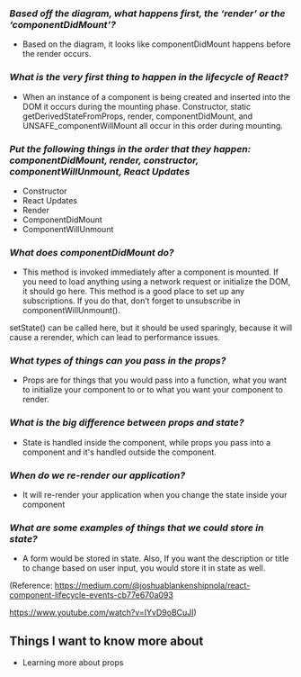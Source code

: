 
### *Based off the diagram, what happens first, the ‘render’ or the ‘componentDidMount’?* ###

- Based on the diagram, it looks like componentDidMount happens before the render occurs.


### *What is the very first thing to happen in the lifecycle of React?* ###

- When an instance of a component is being created and inserted into the DOM it occurs during the mounting phase. Constructor, static getDerivedStateFromProps, render, componentDidMount, and UNSAFE_componentWillMount all occur in this order during mounting.

### *Put the following things in the order that they happen: componentDidMount, render, constructor, componentWillUnmount, React Updates* ###

- Constructor 
- React Updates
- Render
- ComponentDidMount
- ComponentWillUnmount

### *What does componentDidMount do?* ###

- This method is invoked immediately after a component is mounted. If you need to load anything using a network request or initialize the DOM, it should go here. This method is a good place to set up any subscriptions. If you do that, don’t forget to unsubscribe in componentWillUnmount().

setState() can be called here, but it should be used sparingly, because it will cause a rerender, which can lead to performance issues.

### *What types of things can you pass in the props?* ###

- Props are for things that you would pass into a function, what you want to initialize your component to or to what you want your component to render.

### *What is the big difference between props and state?* ###

- State is handled inside the component, while props you pass into a component and it's handled outside the component.

### *When do we re-render our application?* ###

- It will re-render your application when you change the state inside your component

### *What are some examples of things that we could store in state?* ###

- A form would be stored in state. Also, If you want the description or title to change based on user input, you would store it in state as well.


(Reference: https://medium.com/@joshuablankenshipnola/react-component-lifecycle-events-cb77e670a093

https://www.youtube.com/watch?v=IYvD9oBCuJI)

## Things I want to know more about 

- Learning more about props

